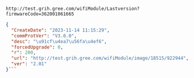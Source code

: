 `http://test.grih.gree.com/wifiModule/Lastversion?firmwareCode=362001061665`

```json
{
  "CreateDate": "2023-11-14 11:15:29",
  "commProtVer": "V3.0.0",
  "desc": "\u91cf\u4ea7\u56fa\u4ef6",
  "forcedUpgrade": 0,
  "r": 200,
  "url": "http://test.grih.gree.com/wifiModule/image/18515/922944",
  "ver": "2.01"
}```